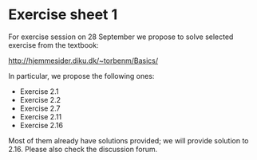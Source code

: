 # Exercise sheet 1

For exercise session on 28 September 
we propose to solve selected exercise from the textbook:

http://hjemmesider.diku.dk/~torbenm/Basics/

In particular, we propose the following ones:
  * Exercise 2.1
  * Exercise 2.2
  * Exercise 2.7
  * Exercise 2.11
  * Exercise 2.16

Most of them already have solutions provided; we will
provide solution to 2.16. Please also check the discussion forum.

